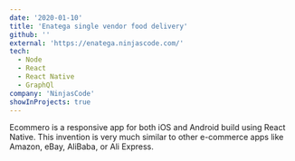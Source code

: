 ```yaml
---
date: '2020-01-10'
title: 'Enatega single vendor food delivery'
github: ''
external: 'https://enatega.ninjascode.com/'
tech:
  - Node
  - React
  - React Native
  - GraphQl
company: 'NinjasCode'
showInProjects: true
---
```


Ecommero is a responsive app for both iOS and Android build using React Native. This invention is very much similar to other e-commerce apps like Amazon, eBay, AliBaba, or Ali Express.
